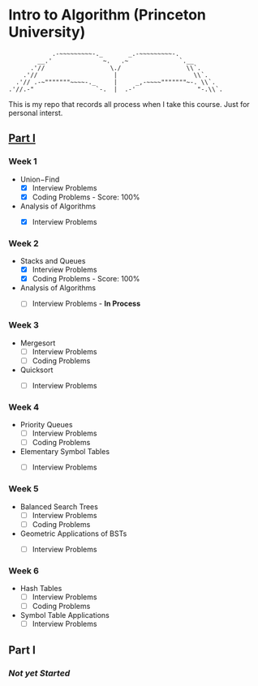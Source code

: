 # Intro to Algorithm (Princeton University)

                .-~~~~~~~~~-._       _.-~~~~~~~~~-.
            __.'              ~.   .~              `.__
          .'//                  \./                  \\`.
        .'//                     |                     \\`.
      .'// .-~"""""""~~~~-._     |     _,-~~~~"""""""~-. \\`.
    .'//.-"                 `-.  |  .-'                 "-.\\`.


This is my repo that records all process when I take this course.
Just for personal interst.



## [Part I](https://www.coursera.org/learn/algorithms-part1/)

### Week 1
   - Union−Find
     - [x] Interview Problems
     - [x] Coding Problems - Score: 100%
   - Analysis of Algorithms
     - [x] Interview Problems


### Week 2
   - Stacks and Queues
     - [x] Interview Problems
     - [x] Coding Problems - Score: 100%
   - Analysis of Algorithms
     - [ ] Interview Problems - **In Process**


### Week 3
   - Mergesort
     - [ ] Interview Problems
     - [ ] Coding Problems
   - Quicksort
     - [ ] Interview Problems


### Week 4
   - Priority Queues
     - [ ] Interview Problems
     - [ ] Coding Problems
   - Elementary Symbol Tables
     - [ ] Interview Problems


### Week 5
   - Balanced Search Trees
     - [ ] Interview Problems
     - [ ] Coding Problems
   - Geometric Applications of BSTs
     - [ ] Interview Problems


### Week 6
   - Hash Tables
     - [ ] Interview Problems
     - [ ] Coding Problems
   - Symbol Table Applications
     - [ ] Interview Problems

## Part I

### *Not yet Started*
